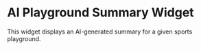 # AI Playground Summary Widget

This widget displays an AI-generated summary for a given sports playground.
